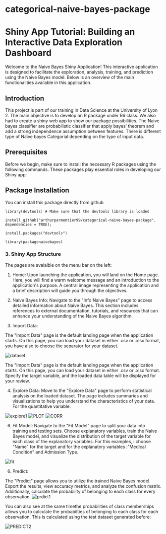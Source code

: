 # categorical-naive-bayes-package
# Shiny App Tutorial: Building an Interactive Data Exploration Dashboard

Welcome to the Naive Bayes Shiny Application! This interactive application is designed to facilitate the exploration, analysis, training, and prediction using the Naive Bayes model. Below is an overview of the main functionalities available in this application.

## Introduction
This project is part of our training in Data Science at the University of Lyon 2. The main objective is to develop an R package under R6 class. We also had to create a shiny web app to show our package possibilities. The Naive bayes classifier are probabilistic classifier that apply bayes’ theorem and add a strong independence assumption between features. There is different type of Naïve bayes Categorial depending on the type of input data.


## Prerequisites

Before we begin, make sure to install the necessary R packages using the following commands. These packages play essential roles in developing our Shiny app:

## Package Installation

You can install this package directly from github
```
library(devtools) # Make sure that the devtools library is loaded
```

```
install_github("arthurparmentier99/categorical-naive-bayes-package", dependencies = TRUE);
```

```
install.packages("devtools")
```

```
library(packagenaivebayes)
```


### 3. Shiny App Structure

The pages are avalaible on the menu bar on the left: 

1. Home:
Upon launching the application, you will land on the Home page. Here, you will find a warm welcome message and an introduction to the application's purpose. A central image representing the application and a brief description will guide you through the objectives.

2. Naive Bayes Info:
Navigate to the "Info Naive Bayes" page to access detailed information about Naive Bayes. This section includes references to external documentation, tutorials, and resources that can enhance your understanding of the Naive Bayes algorithm.

3. Import Data:
   
The "Import Data" page is the default landing page when the application starts. On this page, you can load your dataset in either .csv or .xlsx format, you have also to choose the separator for your dataset.

![dataset](https://github.com/Ndeyefatou8/NaivebayesCategorial/assets/105281151/9e1ad148-3d48-4eb8-b02a-97dd1e5ab855)



The "Import Data" page is the default landing page when the application starts. On this page, you can load your dataset in either .csv or .xlsx format. Specify the target variable, and the loaded data table will be displayed for your review.

4. Explore Data:
   Move to the "Explore Data" page to perform statistical analysis on the loaded dataset. The page includes summaries and visualizations to help you understand the characteristics of your data.
   For the quantitative variable:
   
![explore1](https://github.com/Ndeyefatou8/NaivebayesCategorial/assets/105281151/c3007718-bec7-4e45-871a-43382ca9c6ae)
![PLOT](https://github.com/Ndeyefatou8/NaivebayesCategorial/assets/105281151/0a2d8b28-4cb8-4cdb-8a11-64cd05f4ebce)
![CORR](https://github.com/Ndeyefatou8/NaivebayesCategorial/assets/105281151/2edae5ec-8358-4c77-9d06-4eaf8142757a)


6. Fit Model:
   Navigate to the "Fit Model" page to split your data into training and testing sets. Choose explanatory variables, train the Naive Bayes model, and visualize the distribution of the target variable for each class of the explanatory variables. For this examples, i choose "Name" for the target and for the explanatory variables :"Medical Condition" and Admission Type.
   
![fit](https://github.com/Ndeyefatou8/NaivebayesCategorial/assets/105281151/b6d3ca67-e036-421f-961f-e5796646a9be)


6. Predict:

The "Predict" page allows you to utilize the trained Naive Bayes model. Export the results, view accuracy metrics, and analyze the confusion matrix. Additionally, calculate the probability of belonging to each class for every observation.
![prdict1](https://github.com/Ndeyefatou8/NaivebayesCategorial/assets/105281151/b9cc07c5-65d6-407d-b41c-4660cdd5aba4)


You can also see at the same timethe probabilities of class memberships  allows you to calculate the probabilties of belonging to each class for each observation. This is calculated using the test dataset generated before: 

![PREDICT2](https://github.com/Ndeyefatou8/NaivebayesCategorial/assets/105281151/cf6268ea-41a1-4483-8ed5-5760dae43d31)

